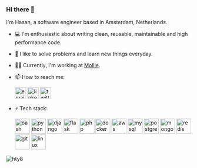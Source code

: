 ### Hi there 👋 

I'm Hasan, a software engineer based in Amsterdam, Netherlands.

- :computer: I'm enthusiastic about writing clean, reusable, maintainable and high performance code. 

- :memo: I like to solve problems and learn new things everyday. 

- :man_technologist: Currently, I'm working at [Mollie](https://www.mollie.com/).

- 📫 How to reach me:

    [<img src="https://cdn2.iconfinder.com/data/icons/social-icons-circular-color/512/gmail-512.png" alt="email" width="30"/>](mailto:hasantalhayazici@gmail.com) 
    [<img src="https://cdn3.iconfinder.com/data/icons/2018-social-media-logotypes/1000/2018_social_media_popular_app_logo_linkedin-512.png" alt="linkedin" width="30"/>](https://www.linkedin.com/in/hasantalhayazici/) 
    [<img src="https://cdn2.iconfinder.com/data/icons/social-media-2285/512/1_Twitter2_colored_svg-512.png" alt="twitter" width="30"/>](https://twitter.com/htysays)

- ⚡ Tech stack:

    <p align="left"> <img src="https://www.vectorlogo.zone/logos/gnu_bash/gnu_bash-icon.svg" alt="bash" title="bash" width="40" height="40"/> <img src="https://www.vectorlogo.zone/logos/python/python-icon.svg" alt="python" title="python" width="40" height="40"/> <img src="https://www.vectorlogo.zone/logos/djangoproject/djangoproject-icon.svg" alt="django" title="django" width="40" height="40"/> <img src="https://www.vectorlogo.zone/logos/pocoo_flask/pocoo_flask-icon.svg" alt="flask" title="flask" width="40" height="40"/> <img src="https://www.vectorlogo.zone/logos/php/php-icon.svg" alt="php" title="php" width="40" height="40"/> <img src="https://www.vectorlogo.zone/logos/docker/docker-icon.svg" alt="docker" title="docker" width="40" height="40"/> <img src="https://www.vectorlogo.zone/logos/amazon_aws/amazon_aws-icon.svg" alt="aws" title="aws" width="40" height="40"/> <img src="https://www.vectorlogo.zone/logos/mysql/mysql-icon.svg" alt="mysql" title="mysql" width="40" height="40"/> <img src="https://www.vectorlogo.zone/logos/postgresql/postgresql-icon.svg" alt="postgresql" title="postgresql" width="40" height="40"/> <img src="https://www.vectorlogo.zone/logos/mongodb/mongodb-icon.svg" alt="mongodb" title="mongodb" width="40" height="40"/> <img src="https://www.vectorlogo.zone/logos/redis/redis-icon.svg" alt="redis" title="redis" width="40" height="40"/> <img src="https://www.vectorlogo.zone/logos/git-scm/git-scm-icon.svg" alt="git"  title="git" width="40" height="40"/> <img src="https://www.vectorlogo.zone/logos/linux/linux-icon.svg" alt="linux" title="linux" width="40" height="40"/>

<p align="left"> <img src="https://komarev.com/ghpvc/?username=hty8" alt="hty8" /> </p>

<!--
**hty8/hty8** is a ✨ _special_ ✨ repository because its `README.md` (this file) appears on your GitHub profile.

Here are some ideas to get you started:

- 🔭 I’m currently working on ...
- 🌱 I’m currently learning ...
- 👯 I’m looking to collaborate on ...
- 🤔 I’m looking for help with ...
- 💬 Ask me about ...
- 📫 How to reach me: ...
- 😄 Pronouns: ...
- ⚡ Fun fact: ...
--
